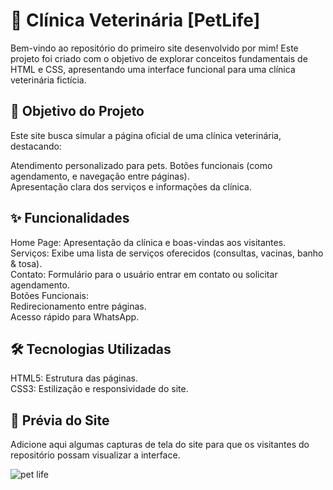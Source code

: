## <h1>🐾 Clínica Veterinária [PetLife]</h1>
Bem-vindo ao repositório do primeiro site desenvolvido por mim! Este projeto foi criado com o objetivo de explorar conceitos fundamentais de HTML e CSS, apresentando uma interface funcional para uma clínica veterinária fictícia.

## <h2>🎯 Objetivo do Projeto</h2>
Este site busca simular a página oficial de uma clínica veterinária, destacando:

Atendimento personalizado para pets.
Botões funcionais (como agendamento, e navegação entre páginas).<br>
Apresentação clara dos serviços e informações da clínica.

## <h2>✨ Funcionalidades</h2>
Home Page: Apresentação da clínica e boas-vindas aos visitantes.<br>
Serviços: Exibe uma lista de serviços oferecidos (consultas, vacinas, banho & tosa).<br>
Contato: Formulário para o usuário entrar em contato ou solicitar agendamento.<br>
Botões Funcionais:<br>
Redirecionamento entre páginas.<br>
Acesso rápido para WhatsApp.<br>

## <h2>🛠️ Tecnologias Utilizadas</h2>
HTML5: Estrutura das páginas.<br>
CSS3: Estilização e responsividade do site.<br>

## <h2>📸 Prévia do Site</h2>
Adicione aqui algumas capturas de tela do site para que os visitantes do repositório possam visualizar a interface.

![pet life](https://github.com/user-attachments/assets/013c9a57-61f9-4930-960c-6c2cfa002844)
